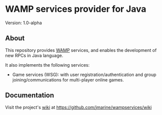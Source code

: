 WAMP services provider for Java
===============================

Version: 1.0-alpha


About
-----

This repository provides [WAMP](http://wamp.ws/spec) services, and enables the development of new RPCs in Java language.

It also implements the following services:
* Game services (WSG): with user registration/authentication and group joining/communications for multi-player online games.


Documentation
-------------
Visit the project's [wiki](https://github.com/jmarine/wampservices/wiki) at https://github.com/jmarine/wampservices/wiki

